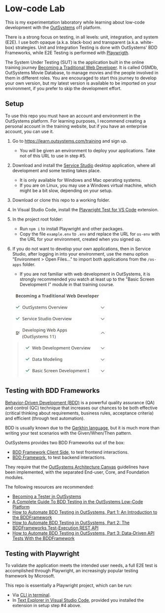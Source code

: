# Low-code Lab

This is my experimentation laboratory while learning about low-code development with the [OutSystems](https://outsystems.com) o11 platform.

There is a strong focus on testing, in all levels: unit, integration, and system (E2E). I use both opaque (a.k.a. black-box) and transparent (a.k.a. white-box) strategies. Unit and Integration Testing is done with OutSystems' BDD Frameworks, while E2E Testing is performed with [Playwrigth](https://playwright.dev).

The System Under Testing (SUT) is the application built in the online training journey [Becoming a Traditional Web Developer](https://learn.outsystems.com/training/journeys/traditional-web-developer-655). It is called OSMDb, OutSystems Movie Database, to manage movies and the people involved in them in different roles. You are encouraged to start this journey to develop your own version, but my latest version is available to be imported on your environment, if you prefer to skip the development effort.

## Setup

To use this repo you must have an account and environment in the OutSystems platform. For learning purposes, I recommend creating a personal account in the training website, but if you have an enterprise account, you can use it.

1. Go to https://learn.outsystems.com/training and sign up.
    * You will be given an environment to deploy your applications. Take not of this URL to use in step #5.
2. Download and install the [Service Studio](https://www.outsystems.com/downloads) desktop application, where all development and some testing takes place.
    * It is only available for Windows and Mac operating systems.
    * If you are on Linux, you may use a Windows virtual machine, which might be a bit slow, depending on your setup.
3. Download or clone this repo to a working folder.
4. In Visual Studio Code, install the [Playwright Test for VS Code](https://marketplace.visualstudio.com/items?itemName=ms-playwright.playwright) extension.
5. In the project root folder:
    * Run ```npm i``` to install Playwright and other packages.
    * Copy the file ```example.env``` to ```.env``` and replace the URL for ```os-env``` with the URL for your environment, created when you signed up.
6. If you do not want to develop your own applications, then in Service Studio, after logging in into your environment, use the menu option "Environment > Open Files..." to import both applications from the ```/os-apps``` folder.
    * If you are not familiar with web development in OutSystems, it is strongly recommended you watch at least up to the "Basic Screen Development I" module in that training course.
    
    ![OutSystems Web Dev Course Outline](images/OutSystemsWebDevCourseOutline.jpg)

## Testing with BDD Frameworks

[Behavior-Driven Development (BDD)](https://cucumber.io/docs/bdd) is a powerful quality assurance (QA) and control (QC) technique that increases our chances to be both effective (critical thinking about requirements, business rules, acceptance criteria) and efficient (through test automation).

BDD is usually known due to the [Gerkhin language](https://cucumber.io/docs/gherkin/reference), but it is much more than writing your test scenarios with the Given/When/Then pattern.

OutSystems provides two BDD Frameworks out of the box:
* [BDD Framework Client Side](https://www.outsystems.com/forge/component-overview/10917/bddframework-client-side-o11), to test frontend interactions.
* [BDD Framework](https://www.outsystems.com/forge/component-overview/1201/bddframework-o11), to test backend interactions.

They require that the [OutSystems Architecture Canvas](https://success.outsystems.com/documentation/best_practices/architecture/designing_the_architecture_of_your_outsystems_applications/the_architecture_canvas) guidelines have been implemented, with the separated End-user, Core, and Foundation modules.

The following resources are recommended:
  * [Becoming a Tester in OutSystems](https://learn.outsystems.com/training/journeys/tester-654)
  * [A Complete Guide To BDD Testing in the OutSystems Low-Code Platform](https://www.outsystems.com/blog/posts/bdd-testing/)
  * [How to Automate BDD Testing in OutSystems, Part 1: An Introduction to the BDDFramework](https://medium.com/outsystems-engineering/tbd-569d67368bff)
  * [How to Automate BDD Testing in OutSystems, Part 2: The BDDFrameworks Test-Execution REST API](https://medium.com/outsystems-engineering/how-to-automate-bdd-testing-in-outsystems-part-2-the-bddframeworks-test-execution-rest-api-d7714c273ccd)
  * [How to Automate BDD Testing in OutSystems, Part 3: Data-Driven API Tests With the BDDFramework](https://medium.com/outsystems-engineering/data-driven-api-tests-bddframework-fbddca1dafaa)


## Testing with Playwright
To validate the application meets the intended user needs, a full E2E test is accomplished through Playwright, an increasingly popular testing framework by Microsoft.

This repo is essentially a Playwright project, which can be run:
* Via [CLI in terminal](https://playwright.dev/docs/test-cli).
* In [Text Explorer in Visual Studio Code](https://playwright.dev/docs/getting-started-vscode), provided you installed the extension in setup step #4 above.
